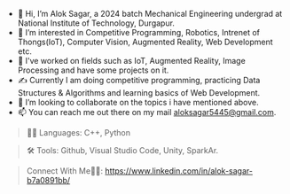 - 👋 Hi, I’m Alok Sagar, a 2024 batch Mechanical Engineering undergrad at National Institute of Technology, Durgapur.
- 👀 I’m interested in Competitive Programming, Robotics, Intrenet of Thongs(IoT), Computer Vision, Augmented Reality, Web Development etc.
- 🌱 I've worked on fields such as IoT, Augmented Reality, Image Processing and have some projects on it.
- ✍️ Currently I am doing competitive programming, practicing Data Structures & Algorithms and learning basics of Web Development.
- 💞️ I’m looking to collaborate on the topics i have mentioned above.
- 📫 You can reach me out there on my mail aloksagar5445@gmail.com.

> 👨‍🏫 Languages: C++, Python

> 🛠️ Tools: Github, Visual Studio Code, Unity, SparkAr.

> Connect With Me🤜🤛:
  https://www.linkedin.com/in/alok-sagar-b7a0891bb/



<!---
Alok5445Sagar/Alok5445Sagar is a ✨ special ✨ repository because its `README.md` (this file) appears on your GitHub profile.
You can click the Preview link to take a look at your changes.
--->
